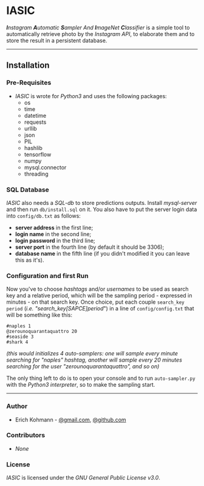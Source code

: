# IASIC

_**I**nstagram **A**utomatic **S**ampler And **I**mageNet **C**lassifier_ is a simple tool to automatically 
retrieve photo by the _Instagram API_, to elaborate them and to store the result in a persistent database.

---

## Installation

### Pre-Requisites
- _IASIC_ is wrote for _Python3_ and uses the following packages:
  - os
  - time
  - datetime
  - requests
  - urllib
  - json
  - PIL
  - hashlib
  - tensorflow
  - numpy
  - mysql.connector
  - threading
 
### SQL Database
_IASIC_ also needs a _SQL-db_ to store predictions outputs. 
Install _mysql-server_ and then run `db/install.sql` on it.
You also have to put the server login data into `config/db.txt` as follows:
- **server address** in the first line;
- **login name** in the second line;
- **login password** in the third line;
- **server port** in the fourth line (by default it should be 3306);
- **database name** in the fifth line (if you didn't modified it you can leave this as it's). 


### Configuration and first Run
Now you've to choose _hashtags_ and/or _usernames_ to be used as search key and a relative period,
which will be the sampling period - expressed in minutes - on that search key.
Once choice, put each couple `search_key period` (_i.e. "search_key[SAPCE]period_") in a line of `config/config.txt` that will be something like this:
```
#naples 1
@zerounoquarantaquattro 20
#seaside 3
#shark 4
```
_(this would initializes 4 auto-samplers: one will sample every minute searching for "naples" _hashtag_, another will sample every 20 minutes searching for the user "zerounoquarantaquattro", and so on)_

The only thing left to do is to open your console and to run `auto-sampler.py` with the _Python3 interpreter_, so to make the sampling start.

---

### Author
- Erich Kohmann - [@gmail.com](mailto:erich.kohmann@gmail.com), [@github.com](https://github.com/3richK)

### Contributors
- _None_

### License
_IASIC_ is licensed under the _GNU General Public License v3.0_.
